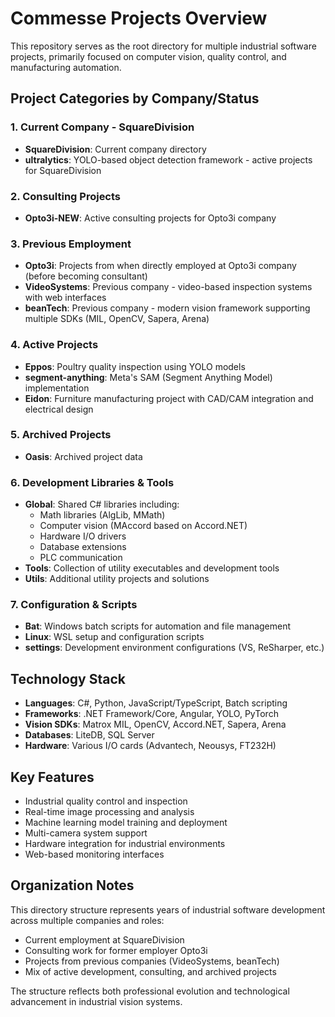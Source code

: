 # Commesse Projects Overview

This repository serves as the root directory for multiple industrial software projects, primarily focused on computer vision, quality control, and manufacturing automation.

## Project Categories by Company/Status

### 1. Current Company - SquareDivision
- **SquareDivision**: Current company directory
- **ultralytics**: YOLO-based object detection framework - active projects for SquareDivision

### 2. Consulting Projects
- **Opto3i-NEW**: Active consulting projects for Opto3i company

### 3. Previous Employment
- **Opto3i**: Projects from when directly employed at Opto3i company (before becoming consultant)
- **VideoSystems**: Previous company - video-based inspection systems with web interfaces
- **beanTech**: Previous company - modern vision framework supporting multiple SDKs (MIL, OpenCV, Sapera, Arena)

### 4. Active Projects
- **Eppos**: Poultry quality inspection using YOLO models
- **segment-anything**: Meta's SAM (Segment Anything Model) implementation
- **Eidon**: Furniture manufacturing project with CAD/CAM integration and electrical design

### 5. Archived Projects
- **Oasis**: Archived project data

### 6. Development Libraries & Tools
- **Global**: Shared C# libraries including:
  - Math libraries (AlgLib, MMath)
  - Computer vision (MAccord based on Accord.NET)
  - Hardware I/O drivers
  - Database extensions
  - PLC communication
- **Tools**: Collection of utility executables and development tools
- **Utils**: Additional utility projects and solutions

### 7. Configuration & Scripts
- **Bat**: Windows batch scripts for automation and file management
- **Linux**: WSL setup and configuration scripts
- **settings**: Development environment configurations (VS, ReSharper, etc.)

## Technology Stack
- **Languages**: C#, Python, JavaScript/TypeScript, Batch scripting
- **Frameworks**: .NET Framework/Core, Angular, YOLO, PyTorch
- **Vision SDKs**: Matrox MIL, OpenCV, Accord.NET, Sapera, Arena
- **Databases**: LiteDB, SQL Server
- **Hardware**: Various I/O cards (Advantech, Neousys, FT232H)

## Key Features
- Industrial quality control and inspection
- Real-time image processing and analysis
- Machine learning model training and deployment
- Multi-camera system support
- Hardware integration for industrial environments
- Web-based monitoring interfaces

## Organization Notes
This directory structure represents years of industrial software development across multiple companies and roles:
- Current employment at SquareDivision
- Consulting work for former employer Opto3i
- Projects from previous companies (VideoSystems, beanTech)
- Mix of active development, consulting, and archived projects

The structure reflects both professional evolution and technological advancement in industrial vision systems.